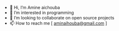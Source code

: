 - 👋 Hi, I’m Amine aichouba
- 👀 I’m interested in programming
- 💞️ I’m looking to collaborate on open source projects
- 📫 How to reach me [ aminaihouba@gmail.com ]
